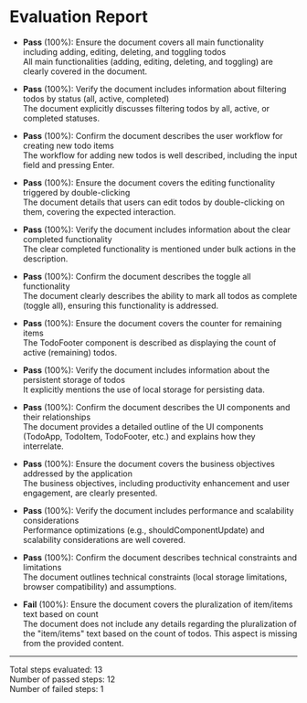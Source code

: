 # Evaluation Report

- **Pass** (100%): Ensure the document covers all main functionality including adding, editing, deleting, and toggling todos  
  All main functionalities (adding, editing, deleting, and toggling) are clearly covered in the document.

- **Pass** (100%): Verify the document includes information about filtering todos by status (all, active, completed)  
  The document explicitly discusses filtering todos by all, active, or completed statuses.

- **Pass** (100%): Confirm the document describes the user workflow for creating new todo items  
  The workflow for adding new todos is well described, including the input field and pressing Enter.

- **Pass** (100%): Ensure the document covers the editing functionality triggered by double-clicking  
  The document details that users can edit todos by double-clicking on them, covering the expected interaction.

- **Pass** (100%): Verify the document includes information about the clear completed functionality  
  The clear completed functionality is mentioned under bulk actions in the description.

- **Pass** (100%): Confirm the document describes the toggle all functionality  
  The document clearly describes the ability to mark all todos as complete (toggle all), ensuring this functionality is addressed.

- **Pass** (100%): Ensure the document covers the counter for remaining items  
  The TodoFooter component is described as displaying the count of active (remaining) todos.

- **Pass** (100%): Verify the document includes information about the persistent storage of todos  
  It explicitly mentions the use of local storage for persisting data.

- **Pass** (100%): Confirm the document describes the UI components and their relationships  
  The document provides a detailed outline of the UI components (TodoApp, TodoItem, TodoFooter, etc.) and explains how they interrelate.

- **Pass** (100%): Ensure the document covers the business objectives addressed by the application  
  The business objectives, including productivity enhancement and user engagement, are clearly presented.

- **Pass** (100%): Verify the document includes performance and scalability considerations  
  Performance optimizations (e.g., shouldComponentUpdate) and scalability considerations are well covered.

- **Pass** (100%): Confirm the document describes technical constraints and limitations  
  The document outlines technical constraints (local storage limitations, browser compatibility) and assumptions.

- **Fail** (100%): Ensure the document covers the pluralization of item/items text based on count  
  The document does not include any details regarding the pluralization of the "item/items" text based on the count of todos. This aspect is missing from the provided content.

---

Total steps evaluated: 13  
Number of passed steps: 12  
Number of failed steps: 1